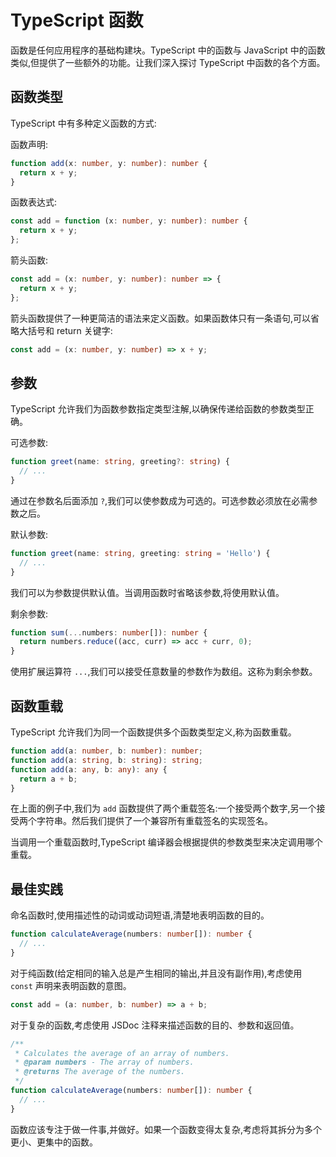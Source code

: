 # TypeScript 函数

函数是任何应用程序的基础构建块。TypeScript 中的函数与 JavaScript 中的函数类似,但提供了一些额外的功能。让我们深入探讨 TypeScript 中函数的各个方面。

## 函数类型

TypeScript 中有多种定义函数的方式:

函数声明:

```typescript
function add(x: number, y: number): number {
  return x + y;
}
```

函数表达式:

```typescript
const add = function (x: number, y: number): number {
  return x + y;
};
```

箭头函数:

```typescript
const add = (x: number, y: number): number => {
  return x + y;
};
```

箭头函数提供了一种更简洁的语法来定义函数。如果函数体只有一条语句,可以省略大括号和 return 关键字:

```typescript
const add = (x: number, y: number) => x + y;
```

## 参数

TypeScript 允许我们为函数参数指定类型注解,以确保传递给函数的参数类型正确。

可选参数:

```typescript
function greet(name: string, greeting?: string) {
  // ...
}
```

通过在参数名后面添加 `?`,我们可以使参数成为可选的。可选参数必须放在必需参数之后。

默认参数:

```typescript
function greet(name: string, greeting: string = 'Hello') {
  // ...
}
```

我们可以为参数提供默认值。当调用函数时省略该参数,将使用默认值。

剩余参数:

```typescript
function sum(...numbers: number[]): number {
  return numbers.reduce((acc, curr) => acc + curr, 0);
}
```

使用扩展运算符 `...`,我们可以接受任意数量的参数作为数组。这称为剩余参数。

## 函数重载

TypeScript 允许我们为同一个函数提供多个函数类型定义,称为函数重载。

```typescript
function add(a: number, b: number): number;
function add(a: string, b: string): string;
function add(a: any, b: any): any {
  return a + b;
}
```

在上面的例子中,我们为 `add` 函数提供了两个重载签名:一个接受两个数字,另一个接受两个字符串。然后我们提供了一个兼容所有重载签名的实现签名。

当调用一个重载函数时,TypeScript 编译器会根据提供的参数类型来决定调用哪个重载。

## 最佳实践

命名函数时,使用描述性的动词或动词短语,清楚地表明函数的目的。

```typescript
function calculateAverage(numbers: number[]): number {
  // ...
}
```

对于纯函数(给定相同的输入总是产生相同的输出,并且没有副作用),考虑使用 `const` 声明来表明函数的意图。

```typescript
const add = (a: number, b: number) => a + b;
```

对于复杂的函数,考虑使用 JSDoc 注释来描述函数的目的、参数和返回值。

```typescript
/**
 * Calculates the average of an array of numbers.
 * @param numbers - The array of numbers.
 * @returns The average of the numbers.
 */
function calculateAverage(numbers: number[]): number {
  // ...
}
```

函数应该专注于做一件事,并做好。如果一个函数变得太复杂,考虑将其拆分为多个更小、更集中的函数。
